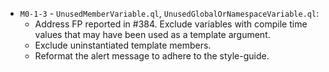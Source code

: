 - `M0-1-3` - `UnusedMemberVariable.ql`, `UnusedGlobalOrNamespaceVariable.ql`:
  - Address FP reported in #384. Exclude variables with compile time values that may have been used as a template argument.
  - Exclude uninstantiated template members.
  - Reformat the alert message to adhere to the style-guide.

